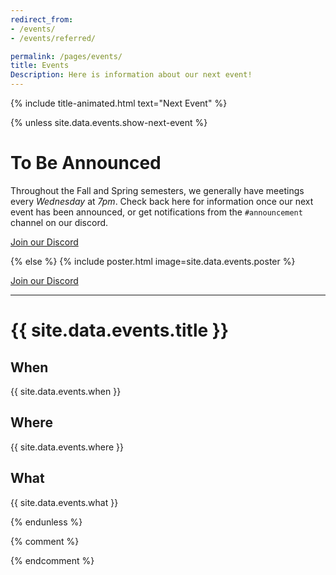 ```yaml
---
redirect_from:
- /events/
- /events/referred/

permalink: /pages/events/
title: Events
Description: Here is information about our next event!
---
```


{% include title-animated.html text="Next Event" %}

{% unless site.data.events.show-next-event %}
# To Be Announced

Throughout the Fall and Spring semesters, we generally have meetings every *Wednesday* at *7pm*. Check back here for information once our next event has been announced, or get notifications from the `#announcement` channel on our discord.

<p class="p-1"></p>

<div class="text-center"><a class="button" href="/discord"> <i class="icon-discord" aria-hidden="true"></i> Join our Discord </a></div>

<p class="p-1 lg:p-4"></p>

{% else %}
{% include poster.html image=site.data.events.poster %}

<p class="p-1 lg:p-4"></p>

<div class="text-center"><a class="button" href="/discord"> <i class="icon-discord" aria-hidden="true"></i> Join our Discord </a></div>

<p class="p-1 lg:p-4"></p>

---

# {{ site.data.events.title }}

## When

{{ site.data.events.when }}

## Where

{{ site.data.events.where }}

## What

{{ site.data.events.what }}

<div class="pt-12"></div>
{% endunless %}

{% comment %}
<!-- # When

Kick Off: **03/09/2022**  
Due Date: **03/20/2022**  
Wrap Up: **03/23/2022**

# Where

SPN 2.220 2nd Floor (**Makerspace**)

[Room Locator](https://map.concept3d.com/?id=1772#!m/550572)

[Google Maps](https://www.google.com/maps/place/UTDesign+Makerspace/@32.9935207,-96.7521344,17z/data=!3m1!4b1!4m5!3m4!1s0x864c2206dfe20ddb:0x1906acd349077109!8m2!3d32.9935207!4d-96.7521344)

---

# Rules

1. To participate one must be:
   1. A current college student (exceptions may occur if first approved by an SGDA officer)
   2. A member of the SGDA Discord server (utdsgda.club/discord)
   3. Registered for the jam here. 

2. Games must be submitted by 11:59 pm on Mar 20, 2022 to our itch.io page to be judged and in the running for prize consideration. Exceptions may occur to the 11:59 pm deadline on a case by case basis if actively communicated with an SGDA officer.

3. Game submission rules
   1. No NSFW content
   2. Games must have been made during the period of the jam.
   3. Games must be developed only by those on a registered team.
   
4. Premade assets
   1. Free assets that are publicly available to everyone at the time of the jam can be used. No assets may be used that, at the time of the jam, cost money to obtain.
   2. The use of assets previously made by participants is discouraged. 
   3. Any assets used that are not developed by the team, must be credited on the team’s itch.io submission page. Additionally, crediting assets within the game submission itself is encouraged.
   4. Definition of an asset may include but not limited to: 3D models, animations, music, sound effects, code, art, Unity or Unreal asset packs, etc.

5. Any game engine is allowed to develop a jam submission. These may include Unity, Unreal, Gamemaker, RPG Maker, etc. Additional software to aid with development is allowed as well, such as Maya, Blender, Wwise, Reaper, Photoshop, etc.

6. Final submissions must be either a zipped folder that includes a game build for Windows or a WebGL build that runs directly in itch.io. Other builds for other platforms may also be uploaded to a team’s itch page if they so choose.

7. Teams
   1. Max size of a team is 5 participants
   2. All members of the team must be valid participants, each of which has officially registered for the jam.
   3. If at any time there are conflicts between team members, an SGDA officer may be contacted to help resolve the matter. The SGDA officer then has the right to split teams, remove members from the team, or even remove participants from the jam if they deem fit.
   4. If someone joins the jam late and a team is willing to accept a new member that would not exceed the 5 person limit, the team can add the new participant to their team if they communicate with an SGDA Officer first.

<div class="pt-12"> -->
{% endcomment %}
